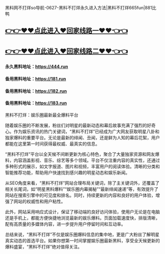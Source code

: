 黑料网不打烊so导航-0627-黑料不打烊永久进入方法|黑料不打烊665fun|881比鸭

## [👉👉♥♥点此进入♥回家线路一♥♥👈👈](https://unpkg.com/182run/index.html)
## [👉👉♥♥点此进入♥回家线路二♥♥👈👈](https://unpkg.com/182-1run/index.html)

#### 永久黑料地址：https://444.run
#### 备用黑料地址：https://181.run
#### 备用黑料地址：https://182.run
#### 备用黑料地址：https://183.run

黑料不打烊：娱乐圈最新最全爆料平台

随着娱乐圈的不断发展，粉丝们对明星的最新动态和幕后故事充满了强烈的好奇心。作为娱乐资讯的热门关键词，“黑料不打烊”已经成为广大网友获取明星八卦和独家爆料的重要平台。无论是最新的绯闻、丑闻，还是鲜为人知的幕后花絮，用户都能在这里第一时间获得最权威、最真实的信息。

“黑料不打烊”平台以全天候不间断更新为核心特色，聚合了大量独家资源和网友爆料，内容涵盖影视、音乐、综艺等多个领域。平台不仅注重内容的真实性，还通过多种形式的展示，如文字报道、图片和视频，丰富用户的阅读体验。清晰的分类和智能推荐功能，帮助用户快速找到感兴趣的明星动态和娱乐新闻。

从SEO角度来看，“黑料不打烊”网站合理布局关键词，除了主关键词外，还覆盖了相关长尾词，如“明星黑料爆料”“娱乐圈内幕揭秘”“最新绯闻速递”等，有效提升了网站在搜索引擎中的可见度和排名。同时，持续更新的内容和良好的用户体验，增强了网站的权威性和用户粘性。

此外，网站采用响应式设计，保证了移动端的良好访问体验，使用户无论是在电脑还是手机上，都能方便快捷地浏览最新的娱乐爆料。页面加载速度快，排版清晰，配有高质量的多媒体内容，进一步提升用户停留时间和互动率。

总结来说，“黑料不打烊”不仅是娱乐圈爆料信息的集中地，更是广大粉丝了解明星真实动态的首选平台。如果你想第一时间掌握娱乐圈最新黑料，享受全天候更新的爆料盛宴，“黑料不打烊”绝对值得关注。

